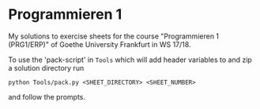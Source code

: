 # Programmieren 1

My solutions to exercise sheets for the course "Programmieren 1 (PRG1/ERP)" of Goethe University Frankfurt in WS 17/18.

To use the 'pack-script' in `Tools` which will add header variables to and zip a solution directory run
```
python Tools/pack.py <SHEET_DIRECTORY> <SHEET_NUMBER>
```
and follow the prompts.
